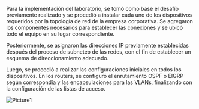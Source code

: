 Para la implementación del laboratorio, se tomó como base el desafío previamente realizado y se procedió a instalar cada uno de los dispositivos requeridos por la topología de red de la empresa corporativa. Se agregaron los componentes necesarios para establecer las conexiones y se ubicó todo el equipo en su lugar correspondiente.

Posteriormente, se asignaron las direcciones IP previamente establecidas después del proceso de subneteo de las redes, con el fin de establecer un esquema de direccionamiento adecuado.

Luego, se procedió a realizar las configuraciones iniciales en todos los dispositivos. En los routers, se configuró el enrutamiento OSPF o EIGRP según correspondía y las encapsulaciones para las VLANs, finalizando con la configuración de las listas de acceso.

![Picture1](https://user-images.githubusercontent.com/93276000/219908627-3a149cfe-a631-4707-9b54-beffcc29bf4d.png)
